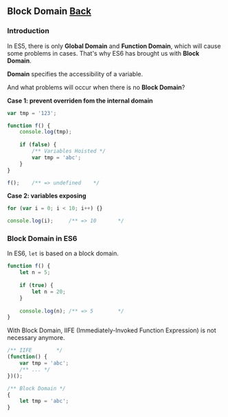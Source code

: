 ## Block Domain [Back](./../es6.md)

### Introduction

In ES5, there is only **Global Domain** and **Function Domain**, which will cause some problems in cases. That's why ES6 has brought us with **Block Domain**.

**Domain** specifies the accessibility of a variable.

And what problems will occur when there is no **Block Domain**?

**Case 1: prevent overriden fom the internal domain**

```js
var tmp = '123';

function f() {
    console.log(tmp);
    
    if (false) {
        /** Variables Hoisted */
        var tmp = 'abc';
    }
}

f();    /** => undefined    */
```

**Case 2: variables exposing**

```js
for (var i = 0; i < 10; i++) {}

console.log(i);     /** => 10       */
```

### Block Domain in ES6

In ES6, `let` is based on a block domain.

```js
function f() {
    let n = 5;
    
    if (true) {
        let n = 20;
    }
    
    console.log(n); /** => 5        */
}
```

With Block Domain, IIFE (Immediately-Invoked Function Expression) is not necessary anymore.

```js
/** IIFE        */
(function() {
    var tmp = 'abc';
    /** ... */
})();

/** Block Domain */
{
    let tmp = 'abc';
}
```


